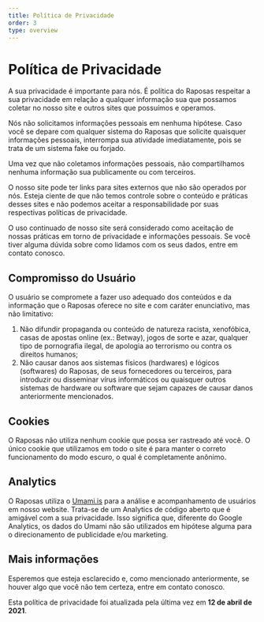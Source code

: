 ```yaml
---
title: Política de Privacidade
order: 3
type: overview
---
```


<ContentColumn>

# Política de Privacidade

A sua privacidade é importante para nós. É política do Raposas respeitar a sua privacidade em relação a qualquer informação sua que possamos coletar no nosso site e outros sites que possuímos e operamos.

Nós não solicitamos informações pessoais em nenhuma hipótese. Caso você se depare com qualquer sistema do Raposas que solicite quaisquer informações pessoais, interrompa sua atividade imediatamente, pois se trata de um sistema fake ou forjado.

Uma vez que não coletamos informações pessoais, não compartilhamos nenhuma informação sua publicamente ou com terceiros.

O nosso site pode ter links para sites externos que não são operados por nós. Esteja ciente de que não temos controle sobre o conteúdo e práticas desses sites e não podemos aceitar a responsabilidade por suas respectivas políticas de privacidade.

O uso continuado de nosso site será considerado como aceitação de nossas práticas em torno de privacidade e informações pessoais. Se você tiver alguma dúvida sobre como lidamos com os seus dados, entre em contato conosco.

## Compromisso do Usuário

O usuário se compromete a fazer uso adequado dos conteúdos e da informação que o Raposas oferece no site e com caráter enunciativo, mas não limitativo:
1. Não difundir propaganda ou conteúdo de natureza racista, xenofóbica, casas de apostas online (ex.: Betway), jogos de sorte e azar, qualquer tipo de pornografia ilegal, de apologia ao terrorismo ou contra os direitos humanos;
2. Não causar danos aos sistemas físicos (hardwares) e lógicos (softwares) do Raposas, de seus fornecedores ou terceiros, para introduzir ou disseminar vírus informáticos ou quaisquer outros sistemas de hardware ou software que sejam capazes de causar danos anteriormente mencionados.

## Cookies

O Raposas não utiliza nenhum cookie que possa ser rastreado até você. O único cookie que utilizamos em todo o site é para manter o correto funcionamento do modo escuro, o qual é completamente anônimo.

## Analytics

O Raposas utiliza o [Umami.is](https://umami.is) para a análise e acompanhamento de usuários em nosso website. Trata-se de um Analytics de código aberto que é amigável com a sua privacidade. Isso significa que, diferente do Google Analytics, os dados do Umami não são utilizados em hipótese alguma para o direcionamento de publicidade e/ou marketing.

## Mais informações

Esperemos que esteja esclarecido e, como mencionado anteriormente, se houver algo que você não tem certeza, entre em contato conosco.

<Aside>

Esta política de privacidade foi atualizada pela última vez em **12 de abril de 2021**.

</Aside>

</ContentColumn>